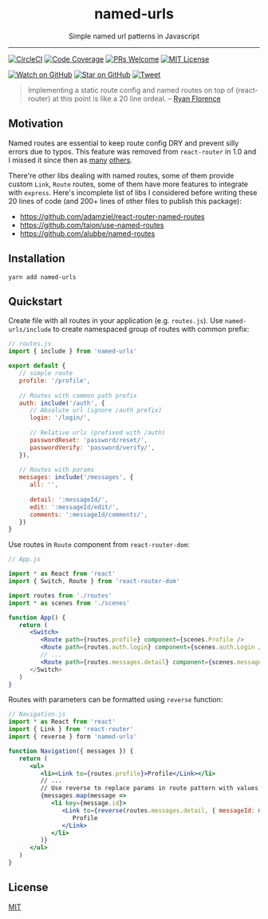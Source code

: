 <div align="center">
<h1>named-urls</h1>

Simple named url patterns in Javascript
</div>

<hr />

[![CircleCI][Badge-CI]][CI]
[![Code Coverage][Badge-Coverage]][Coverage]
[![PRs Welcome][Badge-PRWelcome]][PRWelcome]
[![MIT License][Badge-License]][LICENSE]

[![Watch on GitHub][Badge-Watch]][Watch]
[![Star on GitHub][Badge-Stars]][Star]
[![Tweet][Badge-Twitter]][Twitter]

> Implementing a static route config and named routes on top of (react-router) at this point is like a 20 line ordeal.
– [Ryan Florence](https://github.com/ReactTraining/react-router/issues/1840#issuecomment-284972773)

## Motivation

Named routes are essential to keep route config DRY and prevent silly errors
due to typos. This feature was removed from `react-router` in 1.0 and I missed
it since then as [many](https://github.com/ReactTraining/react-router/issues/5160)
[others](https://github.com/ReactTraining/react-router/issues/1840).

There're other libs dealing with named routes, some of them provide custom
`Link`, `Route` routes, some of them have more features to integrate with
`express`. Here's incomplete list of libs I considered before writing these
20 lines of code (and 200+ lines of other files to publish this package):

- https://github.com/adamziel/react-router-named-routes
- https://github.com/taion/use-named-routes
- https://github.com/alubbe/named-routes

## Installation

```
yarn add named-urls
```

## Quickstart

Create file with all routes in your application (e.g. `routes.js`). Use
`named-urls/include` to create namespaced group of routes with common prefix:

```jsx
// routes.js
import { include } from 'named-urls'

export default {
   // simple route
   profile: '/profile',
   
   // Routes with common path prefix
   auth: include('/auth', {
      // Absolute url (ignore /auth prefix)
      login: '/login/',
      
      // Relative urls (prefixed with /auth)
      passwordReset: 'password/reset/',
      passwordVerify: 'password/verify/',
   }),
   
   // Routes with params
   messages: include('/messages', {
      all: '',
      
      detail: ':messageId/',
      edit: ':messageId/edit/',
      comments: ':messageId/comments/',
   })
}
```

Use routes in `Route` component from `react-router-dom`:

```jsx
// App.js

import * as React from 'react'
import { Switch, Route } from 'react-router-dom'

import routes from './routes'
import * as scenes from './scenes'

function App() {
   return (
      <Switch>
         <Route path={routes.profile} component={scenes.Profile />
         <Route path={routes.auth.login} component={scenes.auth.Login />
         // ...
         <Route path={routes.messages.detail} component={scenes.messages.Detail />
      </Switch>
   )
}
```

Routes with parameters can be formatted using `reverse` function:

```jsx
// Navigation.js
import * as React from 'react'
import { Link } from 'react-router'
import { reverse } form 'named-urls'

function Navigation({ messages }) {
   return (
      <ul>
         <li><Link to={routes.profile}>Profile</Link></li>
         // ...
         // Use reverse to replace params in route pattern with values
         {messages.map(message => 
            <li key={message.id}>
               <Link to={reverse(routes.messages.detail, { messageId: message.id })}>
                  Profile
               </Link>
            </li>
         )}
      </ul>
   )
}
```

## License

[MIT][License]

[Badge-CI]: https://img.shields.io/circleci/project/github/tricoder42/named-urls/master.svg
[Badge-Coverage]: https://img.shields.io/codecov/c/github/tricoder42/named-urls/master.svg
[Badge-License]: https://img.shields.io/github/license/tricoder42/named-urls.svg
[Badge-Watch]: https://img.shields.io/github/watchers/tricoder42/named-urls.svg?style=social&label=Watch
[Badge-Stars]: https://img.shields.io/github/stars/tricoder42/named-urls.svg?style=social&label=Stars
[Badge-Twitter]: https://img.shields.io/twitter/url/https/github.com/tricoder42/named-urls.svg?style=social
[Badge-PRWelcome]: https://img.shields.io/badge/PRs-welcome-brightgreen.svg?style=flat-square

[CI]: https://circleci.com/gh/tricoder42/named-urls/tree/master
[Coverage]: https://codecov.io/gh/tricoder42/named-urls
[License]: https://github.com/tricoder42/named-urls/blob/master/LICENSE
[Watch]: https://github.com/tricoder42/named-urls/watchers
[Star]: https://github.com/tricoder42/named-urls/stargazers
[Twitter]: https://twitter.com/intent/tweet?text=Check%20out%20named-urls!%20https://github.com/tricoder42/named-urls%20%F0%9F%91%8D
[PRWelcome]: http://makeapullrequest.com
